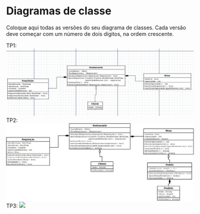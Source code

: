 # Diagramas de classe
Coloque aqui todas as versões do seu diagrama de classes. Cada versão deve começar com um número de dois dígitos, na ordem crescente.

TP1:
<img src="./Diagrama Trabalho Pratico.jpeg">
TP2:
<img src="./TP2-TBPOO.jpeg">
TP3:
<img src="./Trabalho_Prático_3.jpeg">

